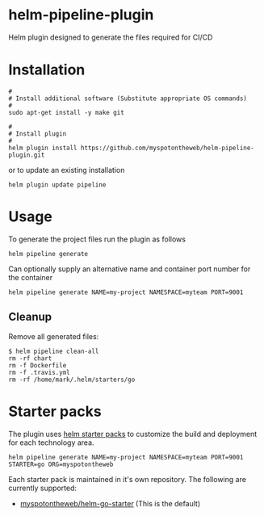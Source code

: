 # helm-pipeline-plugin

Helm plugin designed to generate the files required for CI/CD

# Installation

```
#
# Install additional software (Substitute appropriate OS commands)
#
sudo apt-get install -y make git

#
# Install plugin
#
helm plugin install https://github.com/myspotontheweb/helm-pipeline-plugin.git
```

or to update an existing installation

```
helm plugin update pipeline
```

# Usage

To generate the project files run the plugin as follows

```
helm pipeline generate
```

Can optionally supply an alternative name and container port number for the container

```
helm pipeline generate NAME=my-project NAMESPACE=myteam PORT=9001
```

## Cleanup

Remove all generated files:

```
$ helm pipeline clean-all
rm -rf chart
rm -f Dockerfile
rm -f .travis.yml
rm -rf /home/mark/.helm/starters/go
```

# Starter packs

The plugin uses [helm starter packs](https://helm.sh/docs/developing_charts/#chart-starter-packs) to customize the build and deployment for each technology area.

```
helm pipeline generate NAME=my-project NAMESPACE=myteam PORT=9001 STARTER=go ORG=myspotontheweb
```

Each starter pack is maintained in it's own repository. The following are currently supported:

* [myspotontheweb/helm-go-starter](https://github.com/myspotontheweb/helm-go-starter) (This is the default)
